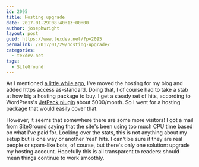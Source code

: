 ```yaml
---
id: 2095
title: Hosting upgrade
date: 2017-01-29T08:40:13+00:00
author: josephwright
layout: post
guid: https://www.texdev.net/?p=2095
permalink: /2017/01/29/hosting-upgrade/
categories:
  - texdev.net
tags:
  - SiteGround
---
```

As I mentioned [a little while ago](/2016/12/16/texdev-net-is-now-set-up-for-https/), I've moved the hosting for my blog and added https access as-standard. Doing that, I of course had to take a stab at how big a hosting package to buy. I get a steady set of hits, according to WordPress's [JetPack plugin](https://jetpack.com/) about 5000/month. So I went for a hosting package that would easily cover that.

However, it seems that somewhere there are some more visitors! I got a mail from [SiteGround](http:///www.siteground.co.uk) saying that the site's been using too much CPU time based on what I've paid for. Looking over the stats, this is not anything about my setup but is one way or another 'real' hits. I can't be sure if they are real people or spam-like bots, of course, but there's only one solution: upgrade my hosting account. Hopefully this is all transparent to readers: should mean things continue to work smoothly.
